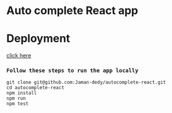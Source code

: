 # Auto complete React app

# Deployment
[click here](https://autocomplete-react-anic-o0wlb3nhw-jamandedys-projects.vercel.app/)

### `Follow these steps to run the app locally`

```shell
git clone git@github.com:Jaman-dedy/autocomplete-react.git
cd autocomplete-react
npm install
npm run
npm test
```





